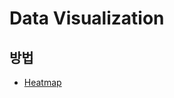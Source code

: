 # Data Visualization

## 방법
- [Heatmap](https://github.com/GooTec/BDLAB_CODE/tree/master/DataVisualization/heatamp3) 
